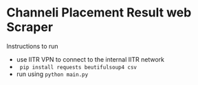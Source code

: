 # Channeli Placement Result web Scraper

Instructions to run
- use IITR VPN to connect to the internal IITR network
- <code> pip install requests beutifulsoup4 csv </code>
- run using <code>python main.py</code>
